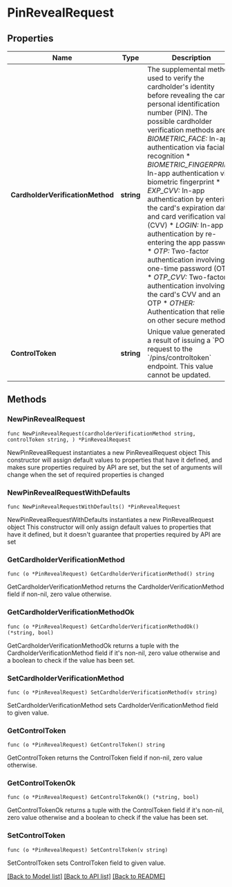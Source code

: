 # PinRevealRequest

## Properties

Name | Type | Description | Notes
------------ | ------------- | ------------- | -------------
**CardholderVerificationMethod** | **string** | The supplemental method used to verify the cardholder&#39;s identity before revealing the card&#39;s personal identification number (PIN).  The possible cardholder verification methods are:  * *BIOMETRIC_FACE:* In-app authentication via facial recognition * *BIOMETRIC_FINGERPRINT:* In-app authentication via biometric fingerprint * *EXP_CVV:* In-app authentication by entering the card&#39;s expiration date and card verification value (CVV) * *LOGIN:* In-app authentication by re-entering the app password * *OTP:* Two-factor authentication involving a one-time password (OTP) * *OTP_CVV:* Two-factor authentication involving the card&#39;s CVV and an OTP * *OTHER:* Authentication that relies on other secure methods | 
**ControlToken** | **string** | Unique value generated as a result of issuing a &#x60;POST&#x60; request to the &#x60;/pins/controltoken&#x60; endpoint. This value cannot be updated. | 

## Methods

### NewPinRevealRequest

`func NewPinRevealRequest(cardholderVerificationMethod string, controlToken string, ) *PinRevealRequest`

NewPinRevealRequest instantiates a new PinRevealRequest object
This constructor will assign default values to properties that have it defined,
and makes sure properties required by API are set, but the set of arguments
will change when the set of required properties is changed

### NewPinRevealRequestWithDefaults

`func NewPinRevealRequestWithDefaults() *PinRevealRequest`

NewPinRevealRequestWithDefaults instantiates a new PinRevealRequest object
This constructor will only assign default values to properties that have it defined,
but it doesn't guarantee that properties required by API are set

### GetCardholderVerificationMethod

`func (o *PinRevealRequest) GetCardholderVerificationMethod() string`

GetCardholderVerificationMethod returns the CardholderVerificationMethod field if non-nil, zero value otherwise.

### GetCardholderVerificationMethodOk

`func (o *PinRevealRequest) GetCardholderVerificationMethodOk() (*string, bool)`

GetCardholderVerificationMethodOk returns a tuple with the CardholderVerificationMethod field if it's non-nil, zero value otherwise
and a boolean to check if the value has been set.

### SetCardholderVerificationMethod

`func (o *PinRevealRequest) SetCardholderVerificationMethod(v string)`

SetCardholderVerificationMethod sets CardholderVerificationMethod field to given value.


### GetControlToken

`func (o *PinRevealRequest) GetControlToken() string`

GetControlToken returns the ControlToken field if non-nil, zero value otherwise.

### GetControlTokenOk

`func (o *PinRevealRequest) GetControlTokenOk() (*string, bool)`

GetControlTokenOk returns a tuple with the ControlToken field if it's non-nil, zero value otherwise
and a boolean to check if the value has been set.

### SetControlToken

`func (o *PinRevealRequest) SetControlToken(v string)`

SetControlToken sets ControlToken field to given value.



[[Back to Model list]](../README.md#documentation-for-models) [[Back to API list]](../README.md#documentation-for-api-endpoints) [[Back to README]](../README.md)



